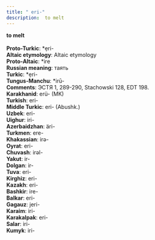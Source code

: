 ```yaml
---
title: " eri-"
description:  to melt
---
```

<strong> to melt</strong><br><br>
<strong>Proto-Turkic</strong>:  *ẹri-<br>
<strong>Altaic etymology</strong>:  Altaic etymology<br>
<strong> Proto-Altaic</strong>:  *ire<br>
<strong>Russian meaning</strong>:  таять<br>
<strong>Turkic</strong>:  *ẹri-<br>
<strong>Tungus-Manchu</strong>:  *irū-<br>
<strong>Comments</strong>:  ЭСТЯ 1, 289-290, Stachowski 128, EDT 198.<br>
<strong>Karakhanid</strong>:  erü- (MK)<br>
<strong>Turkish</strong>:  eri-<br>
<strong>Middle Turkic</strong>:  eri- (Abushk.)<br>
<strong>Uzbek</strong>:  eri-<br>
<strong>Uighur</strong>:  iri-<br>
<strong>Azerbaidzhan</strong>:  äri-<br>
<strong>Turkmen</strong>:  ere-<br>
<strong>Khakassian</strong>:  irǝ-<br>
<strong>Oyrat</strong>:  eri-<br>
<strong>Chuvash</strong>:  irǝl-<br>
<strong>Yakut</strong>:  ir-<br>
<strong>Dolgan</strong>:  ir-<br>
<strong>Tuva</strong>:  eri-<br>
<strong>Kirghiz</strong>:  eri-<br>
<strong>Kazakh</strong>:  eri-<br>
<strong>Bashkir</strong>:  ire-<br>
<strong>Balkar</strong>:  eri-<br>
<strong>Gagauz</strong>:  jeri-<br>
<strong>Karaim</strong>:  iri-<br>
<strong>Karakalpak</strong>:  eri-<br>
<strong>Salar</strong>:  iri-<br>
<strong>Kumyk</strong>:  iri-<br>


